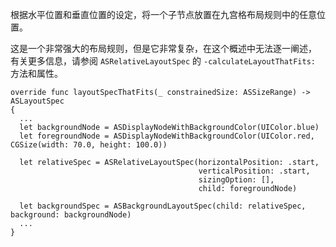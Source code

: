 根据水平位置和垂直位置的设定，将一个子节点放置在九宫格布局规则中的任意位置。

这是一个非常强大的布局规则，但是它非常复杂，在这个概述中无法逐一阐述， 有关更多信息，请参阅 `ASRelativeLayoutSpec` 的 `-calculateLayoutThatFits:` 方法和属性。

```
override func layoutSpecThatFits(_ constrainedSize: ASSizeRange) -> ASLayoutSpec
{
  ...
  let backgroundNode = ASDisplayNodeWithBackgroundColor(UIColor.blue)
  let foregroundNode = ASDisplayNodeWithBackgroundColor(UIColor.red, CGSize(width: 70.0, height: 100.0))

  let relativeSpec = ASRelativeLayoutSpec(horizontalPosition: .start,
                                          verticalPosition: .start,
                                          sizingOption: [],
                                          child: foregroundNode)

  let backgroundSpec = ASBackgroundLayoutSpec(child: relativeSpec, background: backgroundNode)
  ...
}
```

